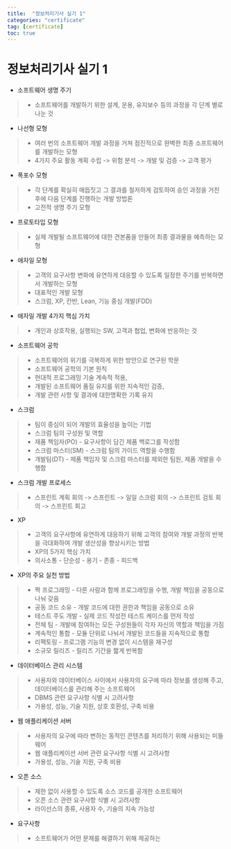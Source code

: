 ```yaml
---
title:  "정보처리기사 실기 1"
categories: "certificate"
tag: [certificate]
toc: true
---
```


# 정보처리기사 실기 1

- 소프트웨어 생명 주기
> - 소프트웨어를 개발하기 위한 설계, 운용, 유지보수 등의 과정을 각 단계 별로 나눈 것

- 나선형 모형
> - 여러 번의 소프트웨어 개발 과정을 거쳐 점진적으로 완벽한 최종 소프트웨어를 개발하는 모형
> - 4가지 주요 활동
> 계획 수립 -> 위험 분석 -> 개발 및 검증 -> 고객 평가

- 폭포수 모형
> - 각 단계를 확실히 매듭짓고 그 결과를 철저하게 검토하여 승인 과정을 거친 후에 다음 단계를 진행하는 개발 방법론
> - 고전적 생명 주기 모형

- 프로토타입 모형
> - 실제 개발될 소프트웨어에 대한 견본품을 만들어 최종 결과물을 예측하는 모형

- 애자일 모형
> - 고객의 요구사항 변화에 유연하게 대응할 수 있도록 일정한 주기를 반복하면서 개발하는 모형
> - 대표적인 개발 모형
> - 스크럼, XP, 칸반, Lean, 기능 중심 개발(FDD)

- 애자일 개발 4가지 핵심 가치
> - 개인과 상호작용, 실행되는 SW, 고객과 협업, 변화에 반응하는 것

- 소프트웨어 공학
> - 소프트웨어의 위기를 극복하게 위한 방안으로 연구된 학문
> - 소프트웨어 공학의 기본 원칙
> - 현대적 프로그래밍 기술 계속적 적용, 
> - 개발된 소프트웨어 품질 유지를 위한 지속적인 검증,
> - 개발 관련 사항 및 결과에 대한명확한 기록 유지

- 스크럼
> - 팀이 중심이 되어 개발의 효율성을 높이는 기법
> - 스크럼 팀의 구성원 및 역할
> - 재품 책임자(PO) - 요구사항이 담긴 제품 백로그를 작성함
> - 스크럼 마스터(SM) - 스크럼 팀의 가이드 역할을 수행함
> - 개발팀(DT) - 제품 책임자 및 스크럼 마스터를 제외한 팀원, 제품 개발을 수행함

- 스크럼 개발 프로세스
> - 스프린트 계획 회의 -> 스프린트 -> 일일 스크럼 회의 -> 스프린트 검토 회의 -> 스프린트 회고

- XP 
> - 고객의 요구사항에 유연하게 대응하기 위해 고객의 참여와 개발 과정의 반복을 극대화하여 개발 생산성을 향상시키는 방법
> - XP의 5가지 핵심 가치
> - 의사소통 - 단순성 - 용기 - 존중 - 피드백

- XP의 주요 실천 방법
> - 짝 프로그래밍 - 다른 사람과 함께 프로그래밍을 수행, 개발 책임을 공동으로 나눠 갖음
> - 공동 코드 소유 - 개발 코드에 대한 권한과 책임을 공동으로 소유
> - 테스트 주도 개발 - 실제 코드 작성전 테스트 케이스를 먼저 작성
> - 전체 팀 - 개발에 참여하는 모든 구성원들이 각자 자신의 역할과 책임을 가짐
> - 계속적인 통합 - 모듈 단위로 나눠서 개발된 코드들을 지속적으로 통합
> - 리팩토링 - 프로그램 기능의 변경 없이 시스템을 재구성
> - 소규모 릴리즈 - 릴리즈 기간을 짧게 반복함

- 데이터베이스 관리 시스템
> - 사용자와 데이터베이스 사이에서 사용자의 요구에 따라 정보를 생성해 주고, 데이터베이스를 관리해 주는 소프트웨어
> - DBMS 관련 요구사항 식별 시 고려사항
> - 가용성, 성능, 기술 지원, 상호 호환성, 구축 비용

- 웹 애플리케이션 서버
> - 사용자의 요구에 따라 변하는 동적인 콘텐츠를 처리하기 위해 사용되는 미들웨어
> - 웹 애플리케이션 서버 관련 요구사항 식별 시 고려사항
> - 가용성, 성능, 기술 지원, 구축 비용

- 오픈 소스
> - 제한 없이 사용할 수 있도록 소스 코드를 공개한 소프트웨어
> - 오픈 소스 관련 요구사항 식별 시 고려사항
> - 라이선스의 종류, 사용자 수, 기술의 지속 가능성

- 요구사항
> - 소프트웨어가 어떤 문제를 해결하기 위해 제공하는






